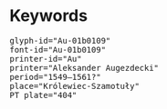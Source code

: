 # Keywords
<pre>
glyph-id="Au-01b0109"
font-id="Au-01b0109"
printer-id="Au"
printer="Aleksander Augezdecki"
period="1549–1561?"
place="Królewiec-Szamotuły"
PT plate="404"
</pre>
